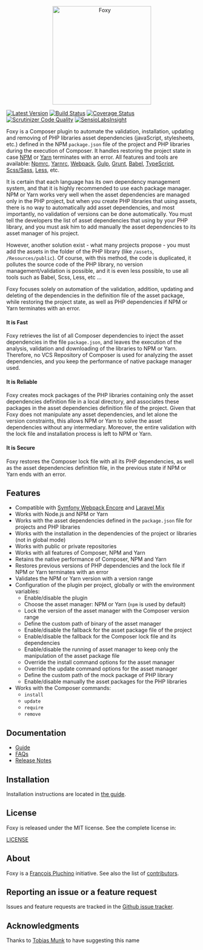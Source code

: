 <p align="center"><a href="https://foxypkg.com" target="_blank">
    <img src="https://foxypkg.com/assets/img/logo.svg" width="260" alt="Foxy">
</a></p>

[![Latest Version](https://img.shields.io/packagist/v/foxy/foxy.svg)](https://packagist.org/packages/foxy/foxy)
[![Build Status](https://img.shields.io/travis/fxpio/foxy/master.svg)](https://travis-ci.org/fxpio/foxy)
[![Coverage Status](https://img.shields.io/coveralls/fxpio/foxy/master.svg)](https://coveralls.io/r/fxpio/foxy?branch=master)
[![Scrutinizer Code Quality](https://img.shields.io/scrutinizer/g/fxpio/foxy.svg)](https://scrutinizer-ci.com/g/fxpio/foxy?branch=master)
[![SensioLabsInsight](https://img.shields.io/sensiolabs/i/01030987-5dc5-4753-92c8-70a9de80323a.svg)](https://insight.sensiolabs.com/projects/01030987-5dc5-4753-92c8-70a9de80323a)

Foxy is a Composer plugin to automate the validation, installation, updating and removing of PHP libraries
asset dependencies (javaScript, stylesheets, etc.) defined in the NPM `package.json` file of the project and
PHP libraries during the execution of Composer. It handles restoring the project state in case
[NPM](https://www.npmjs.com) or [Yarn](https://yarnpkg.com) terminates with an error. All features and tools
are available: [Npmrc](https://docs.npmjs.com/files/npmrc), [Yarnrc](https://yarnpkg.com/en/docs/yarnrc),
[Webpack](https://webpack.js.org), [Gulp](https://gulpjs.com), [Grunt](https://gruntjs.com),
[Babel](https://babeljs.io), [TypeScript](https://www.typescriptlang.org), [Scss/Sass](http://sass-lang.com),
[Less](http://lesscss.org), etc.

It is certain that each language has its own dependency management system, and that it is highly recommended to use
each package manager. NPM or Yarn works very well when the asset dependencies are managed only in the PHP project,
but when you create PHP libraries that using assets, there is no way to automatically add asset dependencies,
and most importantly, no validation of versions can be done automatically. You must tell the developers
the list of asset dependencies that using by your PHP library, and you must ask him to add manually the asset
dependencies to its asset manager of his project.

However, another solution exist - what many projects propose - you must add the assets in the folder of the
PHP library (like `/assets`, `/Resources/public`). Of course, with this method, the code is duplicated, it
pollutes the source code of the PHP library, no version management/validation is possible, and it is even
less possible, to use all tools such as Babel, Scss, Less, etc ...

Foxy focuses solely on automation of the validation, addition, updating and deleting of the dependencies in
the definition file of the asset package, while restoring the project state, as well as PHP dependencies if
NPM or Yarn terminates with an error.

#### It is Fast

Foxy retrieves the list of all Composer dependencies to inject the asset dependencies in the file `package.json`,
and leaves the execution of the analysis, validation and downloading of the libraries to NPM or Yarn. Therefore,
no VCS Repository of Composer is used for analyzing the asset dependencies, and you keep the performance
of native package manager used.

#### It is Reliable

Foxy creates mock packages of the PHP libraries containing only the asset dependencies definition file
in a local directory, and associates these packages in the asset dependencies definition file of the
project. Given that Foxy does not manipulate any asset dependencies, and let alone the version constraints,
this allows NPM or Yarn to solve the asset dependencies without any intermediary. Moreover, the entire
validation with the lock file and installation process is left to NPM or Yarn.

#### It is Secure

Foxy restores the Composer lock file with all its PHP dependencies, as well as the asset dependencies
definition file, in the previous state if NPM or Yarn ends with an error.

Features
--------

- Compatible with [Symfony Webpack Encore](http://symfony.com/doc/current/frontend.html)
  and [Laravel Mix](https://laravel.com/docs/master/mix)
- Works with Node.js and NPM or Yarn
- Works with the asset dependencies defined in the `package.json` file for projects and PHP libraries
- Works with the installation in the dependencies of the project or libraries (not in global mode)
- Works with public or private repositories
- Works with all features of Composer, NPM and Yarn
- Retains the native performance of Composer, NPM and Yarn
- Restores previous versions of PHP dependencies and the lock file if NPM or Yarn terminates with an error
- Validates the NPM or Yarn version with a version range
- Configuration of the plugin per project, globally or with the environment variables:
  - Enable/disable the plugin
  - Choose the asset manager: NPM or Yarn (`npm` is used by default)
  - Lock the version of the asset manager with the Composer version range
  - Define the custom path of binary of the asset manager
  - Enable/disable the fallback for the asset package file of the project
  - Enable/disable the fallback for the Composer lock file and its dependencies
  - Enable/disable the running of asset manager to keep only the manipulation of the asset package file
  - Override the install command options for the asset manager
  - Override the update command options for the asset manager
  - Define the custom path of the mock package of PHP library
  - Enable/disable manually the asset packages for the PHP libraries
- Works with the Composer commands:
  - `install`
  - `update`
  - `require`
  - `remove`

Documentation
-------------

- [Guide](Resources/doc/index.md)
- [FAQs](Resources/doc/faqs.md)
- [Release Notes](https://github.com/fxpio/foxy/releases)

Installation
------------

Installation instructions are located in [the guide](Resources/doc/index.md).

License
-------

Foxy is released under the MIT license. See the complete license in:

[LICENSE](LICENSE)

About
-----

Foxy is a [François Pluchino](https://github.com/francoispluchino) initiative.
See also the list of [contributors](https://github.com/fxpio/foxy/contributors).

Reporting an issue or a feature request
---------------------------------------

Issues and feature requests are tracked in the [Github issue tracker](https://github.com/fxpio/foxy/issues).

Acknowledgments
---------------

Thanks to [Tobias Munk](https://github.com/schmunk42) to have suggesting this name
